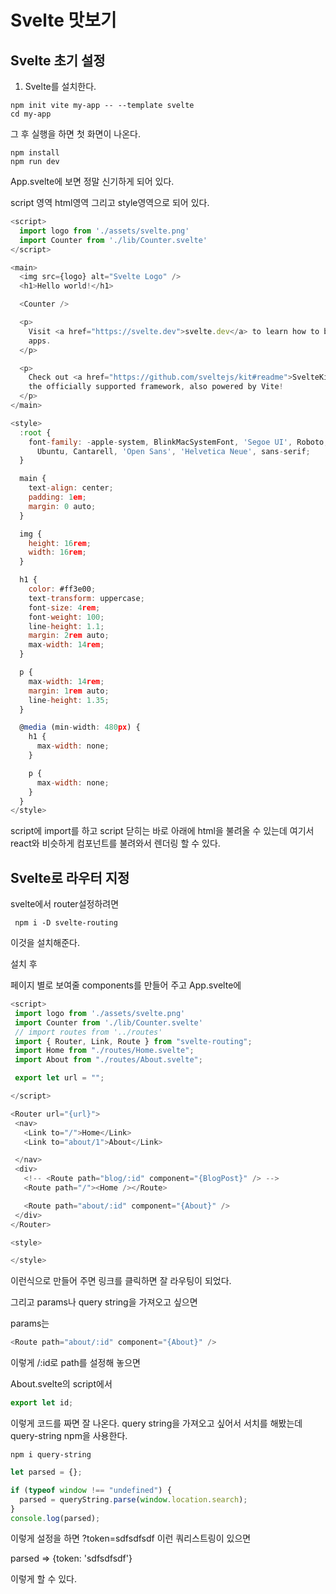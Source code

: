 # Svelte 맛보기

## Svelte 초기 설정

1. Svelte를 설치한다.

```
npm init vite my-app -- --template svelte
cd my-app

```

그 후 실행을 하면 첫 화면이 나온다.

```
npm install
npm run dev
```

App.svelte에 보면 정말 신기하게 되어 있다.

script 영역 html영역 그리고 style영역으로 되어 있다.

```js
<script>
  import logo from './assets/svelte.png'
  import Counter from './lib/Counter.svelte'
</script>

<main>
  <img src={logo} alt="Svelte Logo" />
  <h1>Hello world!</h1>

  <Counter />

  <p>
    Visit <a href="https://svelte.dev">svelte.dev</a> to learn how to build Svelte
    apps.
  </p>

  <p>
    Check out <a href="https://github.com/sveltejs/kit#readme">SvelteKit</a> for
    the officially supported framework, also powered by Vite!
  </p>
</main>

<style>
  :root {
    font-family: -apple-system, BlinkMacSystemFont, 'Segoe UI', Roboto, Oxygen,
      Ubuntu, Cantarell, 'Open Sans', 'Helvetica Neue', sans-serif;
  }

  main {
    text-align: center;
    padding: 1em;
    margin: 0 auto;
  }

  img {
    height: 16rem;
    width: 16rem;
  }

  h1 {
    color: #ff3e00;
    text-transform: uppercase;
    font-size: 4rem;
    font-weight: 100;
    line-height: 1.1;
    margin: 2rem auto;
    max-width: 14rem;
  }

  p {
    max-width: 14rem;
    margin: 1rem auto;
    line-height: 1.35;
  }

  @media (min-width: 480px) {
    h1 {
      max-width: none;
    }

    p {
      max-width: none;
    }
  }
</style>

```

script에 import를 하고 script 닫히는 바로 아래에 html을 불려올 수 있는데 여기서 react와 비슷하게 컴포넌트를 불려와서 렌더링 할 수 있다.

## Svelte로 라우터 지정

svelte에서 router설정하려면

```
 npm i -D svelte-routing
```

이것을 설치해준다.

설치 후

페이지 별로 보여줄 components를 만들어 주고 App.svelte에

```js
<script>
 import logo from './assets/svelte.png'
 import Counter from './lib/Counter.svelte'
 // import routes from '../routes'
 import { Router, Link, Route } from "svelte-routing";
 import Home from "./routes/Home.svelte";
 import About from "./routes/About.svelte";

 export let url = "";

</script>

<Router url="{url}">
 <nav>
   <Link to="/">Home</Link>
   <Link to="about/1">About</Link>

 </nav>
 <div>
   <!-- <Route path="blog/:id" component="{BlogPost}" /> -->
   <Route path="/"><Home /></Route>

   <Route path="about/:id" component="{About}" />
 </div>
</Router>

<style>

</style>

```

이런식으로 만들어 주면 링크를 클릭하면 잘 라우팅이 되었다.

그리고 params나 query string을 가져오고 싶으면

params는

```js
<Route path="about/:id" component="{About}" />
```

이렇게 /:id로 path를 설정해 놓으면

About.svelte의 script에서

```js
export let id;
```

이렇게 코드를 짜면 잘 나온다. query string을 가져오고 싶어서 서치를 해봤는데 query-string npm을 사용한다.

```
npm i query-string
```

```js
let parsed = {};

if (typeof window !== "undefined") {
  parsed = queryString.parse(window.location.search);
}
console.log(parsed);
```

이렇게 설정을 하면 ?token=sdfsdfsdf
이런 쿼리스트링이 있으면

parsed => {token: 'sdfsdfsdf'}

이렇게 할 수 있다.
